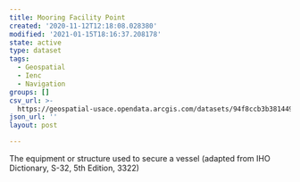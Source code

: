 ```yaml
---
title: Mooring Facility Point
created: '2020-11-12T12:18:08.028380'
modified: '2021-01-15T18:16:37.208178'
state: active
type: dataset
tags:
  - Geospatial
  - Ienc
  - Navigation
groups: []
csv_url: >-
  https://geospatial-usace.opendata.arcgis.com/datasets/94f8ccb3b381449786fa6ea674beca59_0.csv?outSR=%7B%22latestWkid%22%3A4326%2C%22wkid%22%3A4326%7D
json_url: ''
layout: post

---
```

The equipment or structure used to secure a vessel (adapted from IHO Dictionary, S-32, 5th Edition, 3322)
